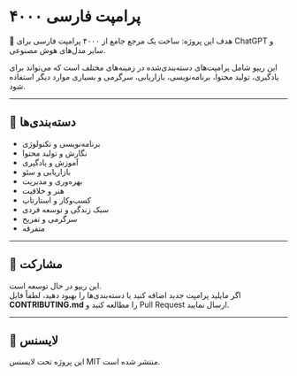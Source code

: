 # ۴۰۰۰ پرامپت فارسی

🎯 هدف این پروژه: ساخت یک مرجع جامع از ۴۰۰۰ پرامپت فارسی برای ChatGPT و سایر مدل‌های هوش مصنوعی.  

این ریپو شامل پرامپت‌های دسته‌بندی‌شده در زمینه‌های مختلف است که می‌تواند برای یادگیری، تولید محتوا، برنامه‌نویسی، بازاریابی، سرگرمی و بسیاری موارد دیگر استفاده شود.  

---

## 📂 دسته‌بندی‌ها
- برنامه‌نویسی و تکنولوژی
- نگارش و تولید محتوا
- آموزش و یادگیری
- بازاریابی و سئو
- بهره‌وری و مدیریت
- هنر و خلاقیت
- کسب‌وکار و استارتاپ
- سبک زندگی و توسعه فردی
- سرگرمی و تفریح
- متفرقه

---

## 🤝 مشارکت
این ریپو در حال توسعه است.  
اگر مایلید پرامپت جدید اضافه کنید یا دسته‌بندی‌ها را بهبود دهید، لطفاً فایل **CONTRIBUTING.md** را مطالعه کنید و Pull Request ارسال نمایید.  

---

## 📜 لایسنس
این پروژه تحت لایسنس MIT منتشر شده است.
